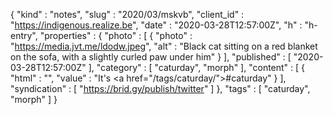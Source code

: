 {
  "kind" : "notes",
  "slug" : "2020/03/mskvb",
  "client_id" : "https://indigenous.realize.be",
  "date" : "2020-03-28T12:57:00Z",
  "h" : "h-entry",
  "properties" : {
    "photo" : [ {
      "photo" : "https://media.jvt.me/ldodw.jpeg",
      "alt" : "Black cat sitting on a red blanket on the sofa, with a slightly curled paw under him"
    } ],
    "published" : [ "2020-03-28T12:57:00Z" ],
    "category" : [ "caturday", "morph" ],
    "content" : [ {
      "html" : "",
      "value" : "It's <a href=\"/tags/caturday/\">#caturday</a>"
    } ],
    "syndication" : [ "https://brid.gy/publish/twitter" ]
  },
  "tags" : [ "caturday", "morph" ]
}
